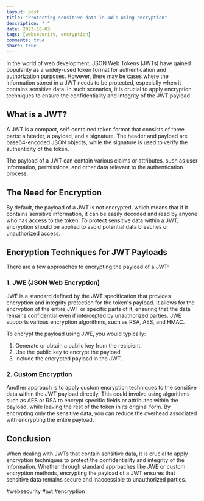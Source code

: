 ```yaml
---
layout: post
title: "Protecting sensitive data in JWTs using encryption"
description: " "
date: 2023-10-03
tags: [websecurity, encryption]
comments: true
share: true
---
```


In the world of web development, JSON Web Tokens (JWTs) have gained popularity as a widely-used token format for authentication and authorization purposes. However, there may be cases where the information stored in a JWT needs to be protected, especially when it contains sensitive data. In such scenarios, it is crucial to apply encryption techniques to ensure the confidentiality and integrity of the JWT payload.

## What is a JWT?

A JWT is a compact, self-contained token format that consists of three parts: a header, a payload, and a signature. The header and payload are base64-encoded JSON objects, while the signature is used to verify the authenticity of the token.

The payload of a JWT can contain various claims or attributes, such as user information, permissions, and other data relevant to the authentication process.

## The Need for Encryption

By default, the payload of a JWT is not encrypted, which means that if it contains sensitive information, it can be easily decoded and read by anyone who has access to the token. To protect sensitive data within a JWT, encryption should be applied to avoid potential data breaches or unauthorized access.

## Encryption Techniques for JWT Payloads

There are a few approaches to encrypting the payload of a JWT:

### 1. JWE (JSON Web Encryption)

JWE is a standard defined by the JWT specification that provides encryption and integrity protection for the token's payload. It allows for the encryption of the entire JWT or specific parts of it, ensuring that the data remains confidential even if intercepted by unauthorized parties. JWE supports various encryption algorithms, such as RSA, AES, and HMAC.

To encrypt the payload using JWE, you would typically:

1. Generate or obtain a public key from the recipient.
2. Use the public key to encrypt the payload.
3. Include the encrypted payload in the JWT.

### 2. Custom Encryption

Another approach is to apply custom encryption techniques to the sensitive data within the JWT payload directly. This could involve using algorithms such as AES or RSA to encrypt specific fields or attributes within the payload, while leaving the rest of the token in its original form. By encrypting only the sensitive data, you can reduce the overhead associated with encrypting the entire payload.

## Conclusion

When dealing with JWTs that contain sensitive data, it is crucial to apply encryption techniques to protect the confidentiality and integrity of the information. Whether through standard approaches like JWE or custom encryption methods, encrypting the payload of a JWT ensures that sensitive data remains secure and inaccessible to unauthorized parties.

#websecurity #jwt #encryption